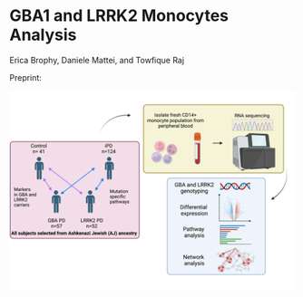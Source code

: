 # GBA1 and LRRK2 Monocytes Analysis
Erica Brophy, Daniele Mattei, and Towfique Raj 

Preprint: 

![](https://github.com/ericabrophy/GBA-LRRK2-monocytes/blob/main/GBAschematic.png?raw=true)
